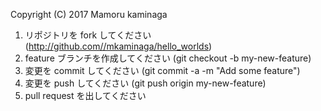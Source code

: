 ﻿Copyright (C) 2017 Mamoru kaminaga

1. リポジトリを fork してください (http://github.com//mkaminaga/hello_worlds)
2. feature ブランチを作成してください (git checkout -b my-new-feature)
3. 変更を commit してください (git commit -a -m "Add some feature")
4. 変更を push してください (git push origin my-new-feature)
5. pull request を出してください
